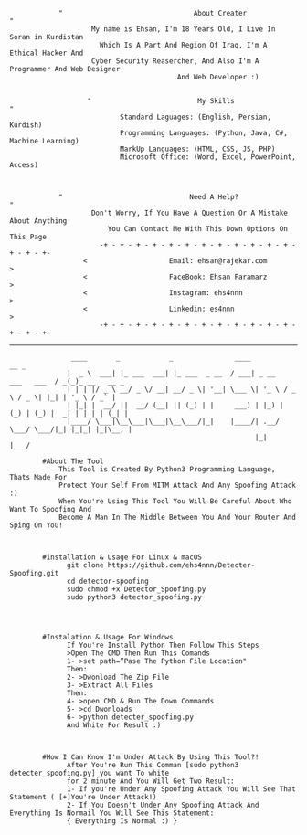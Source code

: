                 "                                About Creater                                 "
                        My name is Ehsan, I'm 18 Years Old, I Live In Soran in Kurdistan
                          Which Is A Part And Region Of Iraq, I'm A Ethical Hacker And 
                        Cyber Security Reasercher, And Also I'm A Programmer And Web Designer
                                             And Web Developer :)
                             
                             
                       "                          My Skills                             "
                               Standard Laguages: (English, Persian, Kurdish)
                               Programming Languages: (Python, Java, C#, Machine Learning)
                               MarkUp Languages: (HTML, CSS, JS, PHP)
                               Microsoft Office: (Word, Excel, PowerPoint, Access)
               
               
                             
                "                               Need A Help?                                   "
                        Don't Worry, If You Have A Question Or A Mistake About Anything
                            You Can Contact Me With This Down Options On This Page
                          -+ - + - + - + - + - + - + - + - + - + - + - + - + - + - +-
                      <                    Email: ehsan@rajekar.com                     >
                      <                    FaceBook: Ehsan Faramarz                     >
                      <                    Instagram: ehs4nnn                           >
                      <                    Linkedin: es4nnn                             >
                          -+ - + - + - + - + - + - + - + - + - + - + - + - + - + - +-
-----------------------------------------------------------------------------------------------------------------------------

                   ____       _            _               ____                     __ _             
                  |  _ \  ___| |_ ___  ___| |_ ___  _ __  / ___| _ __   ___   ___  / _(_)_ __   __ _ 
                  | | | |/ _ \ __/ _ \/ __| __/ _ \| '__| \___ \| '_ \ / _ \ / _ \| |_| | '_ \ / _` |
                  | |_| |  __/ ||  __/ (__| || (_) | |     ___) | |_) | (_) | (_) |  _| | | | | (_| |
                  |____/ \___|\__\___|\___|\__\___/|_|    |____/| .__/ \___/ \___/|_| |_|_| |_|\__, |
                                                                |_|                            |___/ 

            #About The Tool
                This Tool is Created By Python3 Programming Language, Thats Made For 
                Protect Your Self From MITM Attack And Any Spoofing Attack :)
                When You're Using This Tool You Will Be Careful About Who Want To Spoofing And 
                Become A Man In The Middle Between You And Your Router And Sping On You!
                
                
                
            #installation & Usage For Linux & macOS
                  git clone https://github.com/ehs4nnn/Detecter-Spoofing.git
                  cd detector-spoofing
                  sudo chmod +x Detector_Spoofing.py
                  sudo python3 detector_spoofing.py




            #Instalation & Usage For Windows
                  If You're Install Python Then Follow This Steps
                  >Open The CMD Then Run This Comands
                  1- >set path=”Pase The Python File Location"
                  Then:
                  2- >Dwonload The Zip File
                  3- >Extract All Files
                  Then:
                  4- >open CMD & Run The Down Commands
                  5- >cd Dwonloads
                  6- >python detecter_spoofing.py
                  And White For Result :)



            #How I Can Know I'm Under Attack By Using This Tool?!
                  After You're Run This Comman [sudo python3 detecter_spoofing.py] you want To white
                  for 2 minute And You Will Get Two Result:
                  1- If you're Under Any Spoofing Attack You Will See That Statement ( [+]You're Under Attack!)
                  2- If You Doesn't Under Any Spoofing Attack And Everything Is Normail You Will See This Statement:
                  { Everything Is Normal :) }
